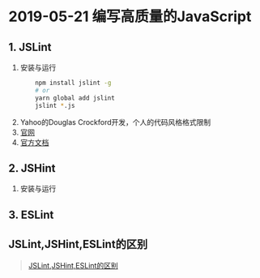 # 2019-05-21 编写高质量的JavaScript

## 1. JSLint
1. 安装与运行
    ```bash
        npm install jslint -g
        # or 
        yarn global add jslint
        jslint *.js
    ```
2. Yahoo的Douglas Crockford开发，个人的代码风格格式限制
3. [官网](http://www.jslint.com/)
4. [官方文档](http://www.jslint.com/help.html)

## 2. JSHint
1. 安装与运行

## 3. ESLint

## JSLint,JSHint,ESLint的区别
> [JSLint,JSHint,ESLint的区别](https://blog.csdn.net/gramdog/article/details/85214008)